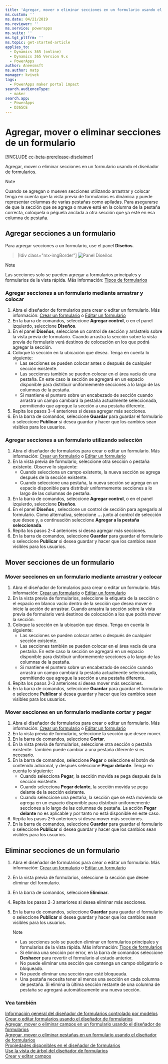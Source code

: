 ```yaml
---
title: 'Agregar, mover o eliminar secciones en un formulario usando el diseñador de formularios | MicrosoftDocs'
ms.custom: ''
ms.date: 04/21/2019
ms.reviewer: ''
ms.service: powerapps
ms.suite: ''
ms.tgt_pltfrm: ''
ms.topic: get-started-article
applies_to:
  - Dynamics 365 (online)
  - Dynamics 365 Version 9.x
  - PowerApps
author: Aneesmsft
ms.author: matp
manager: kvivek
tags:
  - PowerApps maker portal impact
search.audienceType:
  - maker
search.app:
  - PowerApps
  - D365CE
---
```


# <a name="add-move-or-delete-sections-on-a-form"></a>Agregar, mover o eliminar secciones de un formulario 
[!INCLUDE [cc-beta-prerelease-disclaimer](../../includes/cc-beta-prerelease-disclaimer.md)]

Agregar, mover o eliminar secciones en un formulario usando el diseñador de formularios. 

> [!NOTE]
> Cuando se agregan o mueven secciones utilizando arrastrar y colocar tenga en cuenta que la vista previa de formularios es dinámica y puede representar columnas de varias pestañas como apiladas. Para asegurarse de que la sección que se agrega o mueve está en la columna de la pestaña correcta, colóquela o péguela anclada a otra sección que ya esté en esa columna de pestaña.

## <a name="add-sections-to-a-form"></a>Agregar secciones a un formulario
Para agregar secciones a un formulario, use el panel **Diseños**. 

> [!div class="mx-imgBorder"] 
> ![](media/layouts-pane.png "Panel Diseños")

  > [!NOTE]
  >   Las secciones solo se pueden agregar a formularios principales y formularios de la vista rápida. Más información: [Tipos de formularios](types-forms.md)

### <a name="add-sections-to-a-form-using-drag-and-drop"></a>Agregar secciones a un formulario mediante arrastrar y colocar

1. Abra el diseñador de formularios para crear o editar un formulario. Más información: [Crear un formulario](create-and-edit-forms.md#create-a-form) o [Editar un formulario](create-and-edit-forms.md#edit-a-form)
2. En la barra de comandos, seleccione **Agregar control**, o en el panel izquierdo, seleccione **Diseños**. 
3. En el panel **Diseños**, seleccione un control de sección y arrástrelo sobre la vista previa de formulario. Cuando arrastra la sección sobre la vista previa de formulario verá destinos de colocación en los que podrá agregar la sección. 
4. Coloque la sección en la ubicación que desea. Tenga en cuenta lo siguiente: 
    - Las secciones se pueden colocar antes o después de cualquier sección existente.
    - Las secciones también se pueden colocar en el área vacía de una pestaña. En este caso la sección se agregará en un espacio disponible para distribuir uniformemente secciones a lo largo de las columnas de la pestaña.
    - Si mantiene el puntero sobre un encabezado de sección cuando arrastra un campo cambiará la pestaña actualmente seleccionada, permitiendo que agregue la sección a una pestaña diferente.   
5. Repita los pasos 3-4 anteriores si desea agregar más secciones.
6. En la barra de comandos, seleccione **Guardar** para guardar el formulario o seleccione **Publicar** si desea guardar y hacer que los cambios sean visibles para los usuarios. 

### <a name="add-sections-to-a-form-using-selection"></a>Agregar secciones a un formulario utilizando selección 

1. Abra el diseñador de formularios para crear o editar un formulario. Más información: [Crear un formulario](create-and-edit-forms.md#create-a-form) o [Editar un formulario](create-and-edit-forms.md#edit-a-form)
2. En la vista previa de formulario, seleccione otra sección o pestaña existente. Observe lo siguiente:
    - Cuando selecciona un campo existente, la nueva sección se agrega después de la sección existente. 
    - Cuando seleccione una pestaña, la nueva sección se agrega en un espacio disponible para distribuir uniformemente secciones a lo largo de las columnas de pestaña. 
3. En la barra de comandos, seleccione **Agregar control**, o en el panel izquierdo, seleccione **Diseños**.  
4. En el panel **Diseños** , seleccione un control de sección para agregarlo al formulario. Como alternativa, seleccione **...** junto al control de selección que desee y, a continuación seleccione **Agregar a la pestaña seleccionada**. 
5. Repita los pasos 2-4 anteriores si desea agregar más secciones.
6. En la barra de comandos, seleccione **Guardar** para guardar el formulario o seleccione **Publicar** si desea guardar y hacer que los cambios sean visibles para los usuarios. 

## <a name="move-sections-on-a-form"></a>Mover secciones de un formulario

### <a name="move-sections-on-a-form-using-drag-and-drop"></a>Mover secciones en un formulario mediante arrastrar y colocar

1. Abra el diseñador de formularios para crear o editar un formulario. Más información: [Crear un formulario](create-and-edit-forms.md#create-a-form) o [Editar un formulario](create-and-edit-forms.md#edit-a-form)
2. En la vista previa de formularios, seleccione la etiqueta de la sección o el espacio en blanco vacío dentro de la sección que desea mover e inicie la acción de arrastrar. Cuando arrastra la sección sobre la vista previa de formulario verá destinos de colocación a los que podrá mover la sección. 
3. Coloque la sección en la ubicación que desea. Tenga en cuenta lo siguiente: 
    - Las secciones se pueden colocar antes o después de cualquier sección existente.
    - Las secciones también se pueden colocar en el área vacía de una pestaña. En este caso la sección se agregará en un espacio disponible para distribuir uniformemente secciones a lo largo de las columnas de la pestaña.
    - Si mantiene el puntero sobre un encabezado de sección cuando arrastra un campo cambiará la pestaña actualmente seleccionada, permitiendo que agregue la sección a una pestaña diferente.   
4. Repita los pasos 2-3 anteriores si desea mover más secciones.
5. En la barra de comandos, seleccione **Guardar** para guardar el formulario o seleccione **Publicar** si desea guardar y hacer que los cambios sean visibles para los usuarios. 

### <a name="move-sections-on-a-form-using-cut-and-paste"></a>Mover secciones en un formulario mediante cortar y pegar

1. Abra el diseñador de formularios para crear o editar un formulario. Más información: [Crear un formulario](create-and-edit-forms.md#create-a-form) o [Editar un formulario](create-and-edit-forms.md#edit-a-form)
2. En la vista previa de formulario, seleccione la sección que desee mover.
3. En la barra de comandos, seleccione **Cortar**.
4. En la vista previa de formularios, seleccione otra sección o pestaña existente. También puede cambiar a una pestaña diferente si es necesario.
5. En la barra de comandos, seleccione **Pegar** o seleccione el botón de contenido adicional, y después seleccione **Pegar delante**. Tenga en cuenta lo siguiente: 
    - Cuando selecciona **Pegar**, la sección movida se pega después de la sección existente. 
    - Cuando selecciona **Pegar delante**, la sección movida se pega delante de la sección existente.
    - Cuando seleccione una pestaña, la sección que se está moviendo se agrega en un espacio disponible para distribuir uniformemente secciones a lo largo de las columnas de pestaña. La acción **Pegar delante** no es aplicable y por tanto no está disponible en este caso.
6. Repita los pasos 2-5 anteriores si desea mover más secciones.
7. En la barra de comandos, seleccione **Guardar** para guardar el formulario o seleccione **Publicar** si desea guardar y hacer que los cambios sean visibles para los usuarios. 

## <a name="delete-sections-on-a-form"></a>Eliminar secciones de un formulario
1. Abra el diseñador de formularios para crear o editar un formulario. Más información: [Crear un formulario](create-and-edit-forms.md#create-a-form) o [Editar un formulario](create-and-edit-forms.md#edit-a-form)
2. En la vista previa de formularios, seleccione la sección que desee eliminar del formulario. 
3. En la barra de comandos, seleccione **Eliminar**.
4. Repita los pasos 2-3 anteriores si desea eliminar más secciones.
4. En la barra de comandos, seleccione **Guardar** para guardar el formulario o seleccione **Publicar** si desea guardar y hacer que los cambios sean visibles para los usuarios. 

    > [!NOTE]
    >   - Las secciones solo se pueden eliminar en formularios principales y formularios de la vista rápida. Más información: [Tipos de formularios](types-forms.md)
    >   - Si elimina una sección por error, en la barra de comandos seleccione **Deshacer** para revertir el formulario al estado anterior. 
    >   - No puede eliminar una sección que contenga un campo obligatorio o bloqueado. 
    >   - No puede eliminar una sección que esté bloqueada. 
    >   - Una pestaña necesita tener al menos una sección en cada columna de pestaña. Si elimina la última sección restante de una columna de pestaña se agregará automáticamente una nueva sección. 

### <a name="see-also"></a>Vea también
[Información general del diseñador de formularios controlado por modelos](form-designer-overview.md)  
[Crear o editar formularios usando el diseñador de formularios](create-and-edit-forms.md)  
[Agregar, mover o eliminar campos en un formulario usando el diseñador de formularios](add-move-or-delete-fields-on-form.md)  
[Agregar, mover o eliminar pestañas en un formulario usando el diseñador de formularios](add-move-or-delete-tabs-on-form.md)  
[Propiedades disponibles en el diseñador de formularios](form-designer-properties.md)  
[Use la vista de árbol del diseñador de formularios](using-tree-view-on-form.md)  
[Crear y editar campos](../common-data-service/create-edit-field-portal.md) 
